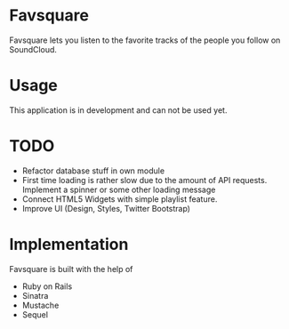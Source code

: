 # Favsquare

Favsquare lets you listen to the favorite tracks of the people you follow on SoundCloud.

# Usage

This application is in development and can not be used yet.

# TODO

* Refactor database stuff in own module
* First time loading is rather slow due to the amount of API requests. Implement a spinner or some other loading message
* Connect HTML5 Widgets with simple playlist feature.
* Improve UI (Design, Styles, Twitter Bootstrap)

# Implementation

Favsquare is built with the help of

* Ruby on Rails
* Sinatra
* Mustache
* Sequel